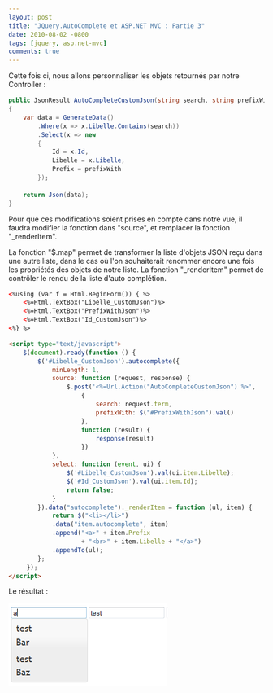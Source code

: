 ```yaml
---
layout: post
title: "JQuery.AutoComplete et ASP.NET MVC : Partie 3"
date: 2010-08-02 -0800
tags: [jquery, asp.net-mvc]
comments: true
---
```


Cette fois ci, nous allons personnaliser les objets retournés par notre Controller :

```` csharp
public JsonResult AutoCompleteCustomJson(string search, string prefixWith)
{
    var data = GenerateData()
        .Where(x => x.Libelle.Contains(search))
        .Select(x => new
        {
            Id = x.Id,
            Libelle = x.Libelle,
            Prefix = prefixWith
        });
 
    return Json(data);
}
````

Pour que ces modifications soient prises en compte dans notre vue, il faudra modifier la fonction dans "source", et remplacer la fonction "_renderItem".

La fonction "$.map" permet de transformer la liste d'objets JSON reçu dans une autre liste, dans le cas où l'on souhaiterait renommer encore une fois les propriétés des objets de notre liste. 
La fonction "_renderItem" permet de contrôler le rendu de la liste d'auto complétion.

```` html
<%using (var f = Html.BeginForm()) { %>
    <%=Html.TextBox("Libelle_CustomJson")%>
    <%=Html.TextBox("PrefixWithJson")%>
    <%=Html.TextBox("Id_CustomJson")%>
<%} %>
````
 
```` html
<script type="text/javascript">
    $(document).ready(function () {
        $('#Libelle_CustomJson').autocomplete({
            minLength: 1,
            source: function (request, response) {
                $.post('<%=Url.Action("AutoCompleteCustomJson") %>',
                    {
                        search: request.term,
                        prefixWith: $("#PrefixWithJson").val()
                    }, 
                    function (result) {
                        response(result)
                    })
            },
            select: function (event, ui) {
                $('#Libelle_CustomJson').val(ui.item.Libelle);
                $('#Id_CustomJson').val(ui.item.Id);
                return false;
            }
        }).data("autocomplete")._renderItem = function (ul, item) {
            return $("<li></li>")
            .data("item.autocomplete", item)
            .append("<a>" + item.Prefix 
                    + "<br>" + item.Libelle + "</a>")
            .appendTo(ul);
        };
     });
</script>
````

Le résultat :

![Autocomplete](/img/2010-08-02-jquery-autocomplete-mvc-3.png)